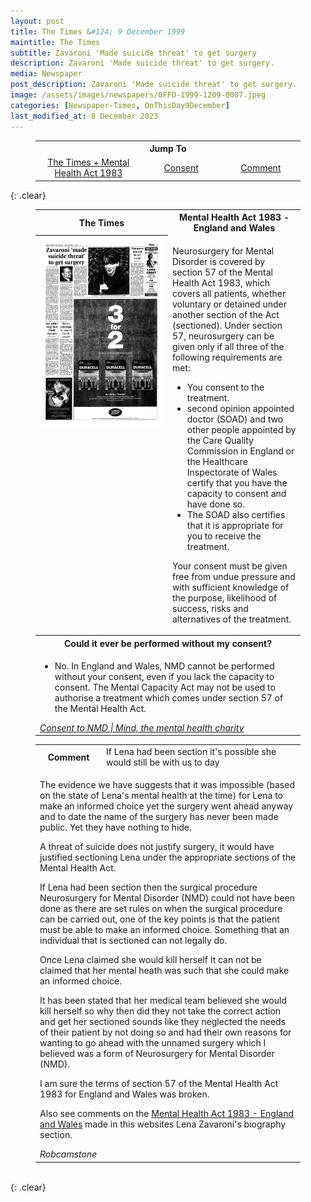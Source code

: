 ```yaml
---
layout: post
title: The Times &#124; 9 December 1999
maintitle: The Times
subtitle: Zavaroni 'Made suicide threat' to get surgery
description: Zavaroni 'Made suicide threat' to get surgery.
media: Newspaper
post_description: Zavaroni 'Made suicide threat' to get surgery.
image: /assets/images/newspapers/0FFO-1999-1209-0007.jpeg
categories: [Newspaper-Times, OnThisDay9December]
last_modified_at: 8 December 2023
---
```


<figure class="fig3">
<table style="text-align:center;">
<tr><th colspan="6">Jump To</th></tr>
<tr><td style="width:40%;"><a href="#infobox1">The Times + Mental Health Act 1983</a></td><td style="width:30%;"><a href="#infobox2">Consent</a></td><td style="width:30%;"><a href="#infobox3">Comment</a></td></tr>
</table>
</figure>

{: .clear}

<figure class="fig3">
<table>
<tr id="infobox1"><th>The Times</th><th colspan="2">Mental Health Act 1983 - England and Wales</th></tr>
<tr>
<th style="width:50%; vertical-align:top;" rowspan="2" class="top"><a href="/assets/images/newspapers/0FFO-1999-1209-0007.jpeg"><img src="/assets/images/newspapers/0FFO-1999-1209-0007.jpeg" class="full-width zoom-in" /></a><br /></th>
</tr>
<tr><td colspan="2" class="top"><p>Neurosurgery for Mental Disorder is covered by section 57 of the Mental Health Act 1983, which covers all patients, whether voluntary or detained under another section of the Act (sectioned). Under section 57, neurosurgery can be given only if all three of the following requirements are met:</p>
<ul>
<li>You consent to the treatment.</li>
<li>second opinion appointed doctor (SOAD) and two other people appointed by the Care Quality Commission in England or the Healthcare Inspectorate of Wales certify that you have the capacity to consent and have done so.</li>
<li>The SOAD also certifies that it is appropriate for you to receive the treatment.</li>
</ul>
<p>Your consent must be given free from undue pressure and with sufficient knowledge of the purpose, likelihood of success, risks and alternatives of the treatment.</p>
</td></tr>
<tr id="infobox2" class="split"><th colspan="2">Could it ever be performed without my consent?</th></tr>
<tr><td colspan="2">
<ul>
<li>No. In England and Wales, NMD cannot be performed without your consent, even if you lack the capacity to consent. The Mental Capacity Act may not be used to authorise a treatment which comes under section 57 of the Mental Health Act.</li>
</ul>
<cite><a class="externa-link" href="https://www.mind.org.uk/information-support/drugs-and-treatments/neurosurgery-for-mental-disorder-nmd/consent-to-nmd#TheLawInEnglandAndWales">Consent to NMD | Mind, the mental health charity</a></cite>
</td></tr>
</table>
</figure>

<figure class="fig3">
<table>
<tr id="infobox3"><th style="width:25%;">Comment</th><td>If Lena had been section it's possible she would still be with us to day</td></tr>
<tr><td colspan="2">
<p>The evidence we have suggests that it was impossible (based on the state of Lena's mental health at the time) for Lena to make an informed choice yet the surgery went ahead anyway and to date the name of the surgery has never been made public. Yet they have nothing to hide.</p>
<p>A threat of suicide does not justify surgery, it would have justified sectioning Lena under the appropriate sections of the Mental Health Act.</p>
<p>If Lena had been section then the surgical procedure Neurosurgery for Mental Disorder (NMD) could not have been done as there are set rules on when the surgical procedure can be carried out, one of the key points is that the patient must be able to make an informed choice. Something that an individual that is sectioned can not legally do.</p>
<p>Once Lena claimed she would kill herself It can not be claimed that her mental heath was such that she could make an informed choice.</p>
<p>It has been stated that her medical team believed she would kill herself so why then did they not take the correct action and get her sectioned sounds like they neglected the needs of their patient by not doing so and had their own reasons for wanting to go ahead with the unnamed surgery which I believed was a form of Neurosurgery for Mental Disorder (NMD).</p>
<p>I am sure the terms of section 57 of the Mental Health Act 1983 for England and Wales was broken.</p>
<p>Also see comments on the <a href="/1963-11-04-lena-zavaroni/#comment4">Mental Health Act 1983 - England and Wales</a> made in this websites Lena Zavaroni's biography section.</p>
<cite>Robcamstone</cite>
</td></tr>
</table>
</figure>

<br />{: .clear}

<style>
#infobox2, #infobox3 {scroll-margin-top: -3px;}
</style>

